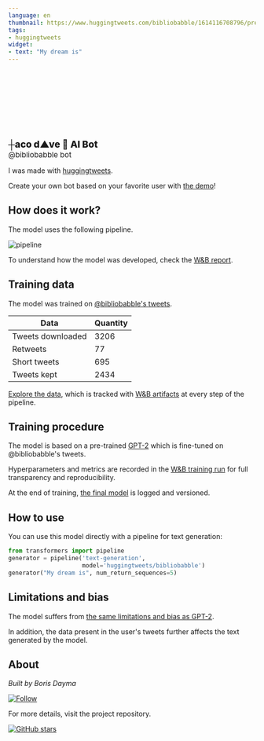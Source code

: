 ```yaml
---
language: en
thumbnail: https://www.huggingtweets.com/bibliobabble/1614116708796/predictions.png
tags:
- huggingtweets
widget:
- text: "My dream is"
---
```


<div>
<div style="width: 132px; height:132px; border-radius: 50%; background-size: cover; background-image: url('https://pbs.twimg.com/profile_images/1080013557717192707/Cm9m3alh_400x400.jpg')">
</div>
<div style="margin-top: 8px; font-size: 19px; font-weight: 800">┼aco d▲ve 🤖 AI Bot </div>
<div style="font-size: 15px">@bibliobabble bot</div>
</div>

I was made with [huggingtweets](https://github.com/borisdayma/huggingtweets).

Create your own bot based on your favorite user with [the demo](https://colab.research.google.com/github/borisdayma/huggingtweets/blob/master/huggingtweets-demo.ipynb)!

## How does it work?

The model uses the following pipeline.

![pipeline](https://github.com/borisdayma/huggingtweets/blob/master/img/pipeline.png?raw=true)

To understand how the model was developed, check the [W&B report](https://app.wandb.ai/wandb/huggingtweets/reports/HuggingTweets-Train-a-model-to-generate-tweets--VmlldzoxMTY5MjI).

## Training data

The model was trained on [@bibliobabble's tweets](https://twitter.com/bibliobabble).

| Data | Quantity |
| --- | --- |
| Tweets downloaded | 3206 |
| Retweets | 77 |
| Short tweets | 695 |
| Tweets kept | 2434 |

[Explore the data](https://wandb.ai/wandb/huggingtweets/runs/3sdlkzqx/artifacts), which is tracked with [W&B artifacts](https://docs.wandb.com/artifacts) at every step of the pipeline.

## Training procedure

The model is based on a pre-trained [GPT-2](https://huggingface.co/gpt2) which is fine-tuned on @bibliobabble's tweets.

Hyperparameters and metrics are recorded in the [W&B training run](https://wandb.ai/wandb/huggingtweets/runs/e6mj14rl) for full transparency and reproducibility.

At the end of training, [the final model](https://wandb.ai/wandb/huggingtweets/runs/e6mj14rl/artifacts) is logged and versioned.

## How to use

You can use this model directly with a pipeline for text generation:

```python
from transformers import pipeline
generator = pipeline('text-generation',
                     model='huggingtweets/bibliobabble')
generator("My dream is", num_return_sequences=5)
```

## Limitations and bias

The model suffers from [the same limitations and bias as GPT-2](https://huggingface.co/gpt2#limitations-and-bias).

In addition, the data present in the user's tweets further affects the text generated by the model.

## About

*Built by Boris Dayma*

[![Follow](https://img.shields.io/twitter/follow/borisdayma?style=social)](https://twitter.com/intent/follow?screen_name=borisdayma)

For more details, visit the project repository.

[![GitHub stars](https://img.shields.io/github/stars/borisdayma/huggingtweets?style=social)](https://github.com/borisdayma/huggingtweets)
